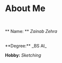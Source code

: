 # About Me
<br/>

** Name: ** _Zainab Zehra_

<br/>
**Degree:** _BS AI_

<br/>

**Hobby:** _Sketching_
